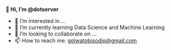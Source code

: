 **👋 Hi, I’m @dotserver**
- 👀 I’m interested in ...
- 🌱 I’m currently learning Data Science and Machine Learning
- 💞️ I’m looking to collaborate on ...
- 📫 How to reach me: golwatobisodiq@gmail.com

<!---
dotserver/dotserver is a ✨ special ✨ repository because its `README.md` (this file) appears on your GitHub profile.
You can click the Preview link to take a look at your changes.
--->

